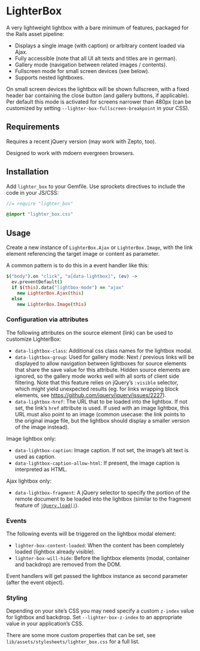 # LighterBox

A very lightweight lightbox with a bare minimum of features, packaged for the Rails asset pipeline:

 * Displays a single image (with caption) or arbitrary content loaded via Ajax.
 * Fully accessible (note that all UI alt texts and titles are in german).
 * Gallery mode (navigation between related images / contents).
 * Fullscreen mode for small screen devices (see below).
 * Supports nested lightboxes.

On small screen devices the lightbox will be shown fullscreen, with a fixed header bar containing the close button (and gallery buttons, if applicable). Per default this mode is activated for screens narrower than 480px (can be customized by setting `--lighter-box-fullscreen-breakpoint` in your CSS).

## Requirements

Requires a recent jQuery version (may work with Zepto, too).

Designed to work with mdoern evergreen browsers.


## Installation

Add `lighter_box` to your Gemfile. Use sprockets directives to include the code in your JS/CSS:

```javascript
//= require "lighter_box"
```

```sass
@import "lighter_box.css"
```


## Usage

Create a new instance of `LighterBox.Ajax` or `LighterBox.Image`, with the link element referencing the target image or content as parameter.

A common pattern is to do this in a event handler like this:

```coffee
$("body").on "click", "a[data-lightbox]", (ev) ->
  ev.preventDefault()
  if $(this).data("lightbox-mode") == "ajax"
    new LighterBox.Ajax(this)
  else
    new LighterBox.Image(this)
```


### Configuration via attributes

The following attributes on the source element (link) can be used to customize LighterBox:

 * `data-lightbox-class`: Additional css class names for the lightbox modal.
 * `data-lightbox-group`: Used for gallery mode: Next / previous links will be displayed to allow navigation between lightboxes for source elements that share the save value for this attribute. Hidden source elements are ignored, so the gallery mode works well with all sorts of client side filtering. Note that this feature relies on jQuery’s `:visible` selector, which might yield unexpected results (eg. for links wrapping block elements, see https://github.com/jquery/jquery/issues/2227).
 * `data-lightbox-href`: The URL that to be loaded into the lightbox. If not set, the link’s `href` attribute is used. If used with an image lightbox, this URL must also point to an image (common usecase: the link points to the original image file, but the lightbox should display a smaller version of the image instead).

Image lightbox only:

 * `data-lightbox-caption`: Image caption. If not set, the image’s alt text is used as caption.
 * `data-lightbox-caption-allow-html`: If present, the image caption is interpreted as HTML.

Ajax lightbox only:

 * `data-lightbox-fragment`: A jQuery selector to specify the portion of the remote document to be loaded into the lightbox (similar to the fragment feature of [`jQuery.load()`](http://api.jquery.com/load/)).


### Events

The following events will be triggered on the lightbox modal element:

 * `lighter-box-content-loaded`: When the content has been completely loaded (lightbox already visible).
 * `lighter-box-will-hide`: Before the lightbox elements (modal, container and backdrop) are removed from the DOM.

Event handlers will get passed the lightbox instance as second parameter (after the event object).


### Styling

Depending on your site’s CSS you may need specify a custom `z-index` value for lightbox and backdrop. Set `--lighter-box-z-index` to an appropriate value in your application’s CSS.

There are some more custom properties that can be set, see `lib/assets/stylesheets/lighter_box.css` for a full list.
